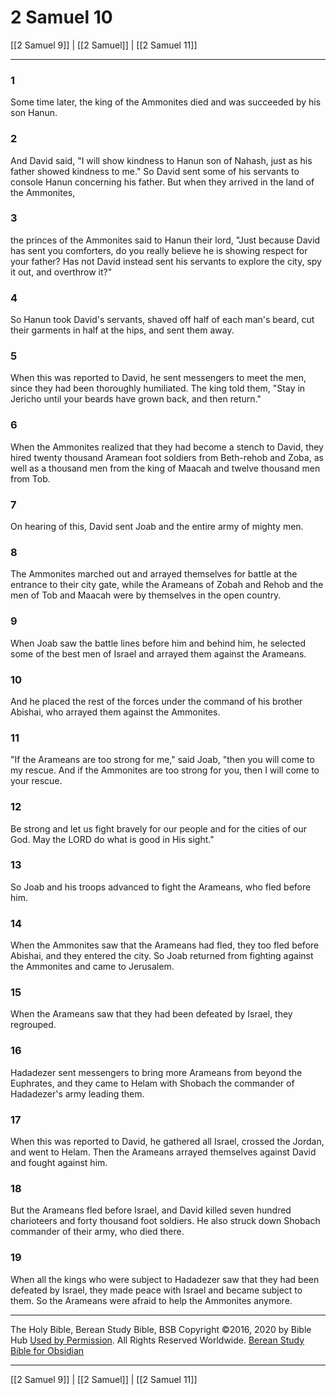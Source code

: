 # 2 Samuel 10

[[2 Samuel 9]] | [[2 Samuel]] | [[2 Samuel 11]]

---

### 1
Some time later, the king of the Ammonites died and was succeeded by his son Hanun.

### 2
And David said, "I will show kindness to Hanun son of Nahash, just as his father showed kindness to me." So David sent some of his servants to console Hanun concerning his father. But when they arrived in the land of the Ammonites,

### 3
the princes of the Ammonites said to Hanun their lord, "Just because David has sent you comforters, do you really believe he is showing respect for your father? Has not David instead sent his servants to explore the city, spy it out, and overthrow it?"

### 4
So Hanun took David's servants, shaved off half of each man's beard, cut their garments in half at the hips, and sent them away.

### 5
When this was reported to David, he sent messengers to meet the men, since they had been thoroughly humiliated. The king told them, "Stay in Jericho until your beards have grown back, and then return."

### 6
When the Ammonites realized that they had become a stench to David, they hired twenty thousand Aramean foot soldiers from Beth-rehob and Zoba, as well as a thousand men from the king of Maacah and twelve thousand men from Tob.

### 7
On hearing of this, David sent Joab and the entire army of mighty men.

### 8
The Ammonites marched out and arrayed themselves for battle at the entrance to their city gate, while the Arameans of Zobah and Rehob and the men of Tob and Maacah were by themselves in the open country.

### 9
When Joab saw the battle lines before him and behind him, he selected some of the best men of Israel and arrayed them against the Arameans.

### 10
And he placed the rest of the forces under the command of his brother Abishai, who arrayed them against the Ammonites.

### 11
"If the Arameans are too strong for me," said Joab, "then you will come to my rescue. And if the Ammonites are too strong for you, then I will come to your rescue.

### 12
Be strong and let us fight bravely for our people and for the cities of our God. May the LORD do what is good in His sight."

### 13
So Joab and his troops advanced to fight the Arameans, who fled before him.

### 14
When the Ammonites saw that the Arameans had fled, they too fled before Abishai, and they entered the city. So Joab returned from fighting against the Ammonites and came to Jerusalem.

### 15
When the Arameans saw that they had been defeated by Israel, they regrouped.

### 16
Hadadezer sent messengers to bring more Arameans from beyond the Euphrates, and they came to Helam with Shobach the commander of Hadadezer's army leading them.

### 17
When this was reported to David, he gathered all Israel, crossed the Jordan, and went to Helam. Then the Arameans arrayed themselves against David and fought against him.

### 18
But the Arameans fled before Israel, and David killed seven hundred charioteers and forty thousand foot soldiers. He also struck down Shobach commander of their army, who died there.

### 19
When all the kings who were subject to Hadadezer saw that they had been defeated by Israel, they made peace with Israel and became subject to them. So the Arameans were afraid to help the Ammonites anymore.

---

The Holy Bible, Berean Study Bible, BSB
Copyright ©2016, 2020 by Bible Hub
[Used by Permission](https://berean.bible/terms.htm). All Rights Reserved Worldwide.
[Berean Study Bible for Obsidian](https://github.com/gapmiss/berean-study-bible-for-obsidian)

---

[[2 Samuel 9]] | [[2 Samuel]] | [[2 Samuel 11]]

